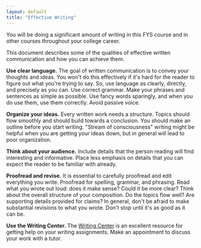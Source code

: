 ```yaml
---
layout: default
title: "Effective Writing"
---
```


You will be doing a significant amount of writing in this FYS course and in other courses throughout your college career.

This document describes some of the qualities of effective written communication and how you can achieve them.

**Use clear language.**  The goal of written communication is to convey your thoughts and ideas.  You won't do this effectively if it's hard for the reader to figure out what you're trying to say.  So, use language as clearly, directly, and precisely as you can.  Use correct grammar.  Make your phrases and sentences as simple as possible.  Use fancy words sparingly, and when you do use them, use them correctly.  Avoid passive voice.

**Organize your ideas.**  Every written work needs a structure.  Topics should flow smoothly and should build towards a conclusion.  You should make an outline before you start writing.  "Stream of consciousness" writing might be helpful when you are getting your ideas down, but in general will lead to poor organization.

**Think about your audience.**  Include details that the person reading will find interesting and informative.  Place less emphasis on details that you can expect the reader to be familiar with already.

**Proofread and revise.**  It is essential to carefully proofread and edit everything you write.  Proofread for spelling, grammar, and phrasing.  Read what you wrote out loud: does it make sense?  Could it be more clear?  Think about the overall structure of your composition.  Do the topics flow well?  Are supporting details provided for claims?  In general, don't be afraid to make substantial revisions to what you wrote.  Don't stop until it's as good as it can be.

**Use the Writing Center.**  The [Writing Center](http://www.ycp.edu/about-us/offices-and-departments/center-for-teaching-and-learning/writing-center/) is an excellent resource for getting help on your writing assignments.  Make an appointment to discuss your work with a tutor.
